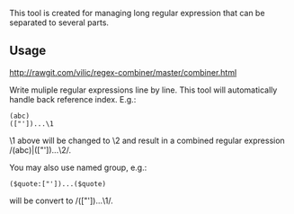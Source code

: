 ﻿This tool is created for managing long regular expression that can be separated to several parts.

## Usage

http://rawgit.com/vilic/regex-combiner/master/combiner.html

Write muliple regular expressions line by line. This tool will automatically handle back reference index. E.g.:

    (abc)
    (["'])...\1

\1 above will be changed to \2 and result in a combined regular expression /(abc)|(["'])...\2/.

You may also use named group, e.g.:

    ($quote:["'])...($quote)

will be convert to /(["'])...\1/.